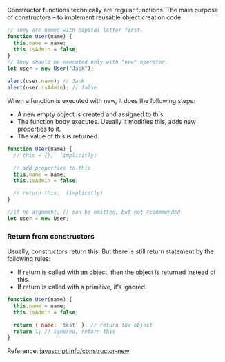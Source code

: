 Constructor functions technically are regular functions. 
The main purpose of constructors – to implement reusable object creation code.
```js
// They are named with capital letter first.
function User(name) {
  this.name = name;
  this.isAdmin = false;
}
// They should be executed only with "new" operator.
let user = new User("Jack");

alert(user.name); // Jack
alert(user.isAdmin); // false
```
When a function is executed with new, it does the following steps:
  * A new empty object is created and assigned to this.
  * The function body executes. Usually it modifies this, adds new properties to it.
  * The value of this is returned.
  ```js
  function User(name) {
    // this = {};  (implicitly)

    // add properties to this
    this.name = name;
    this.isAdmin = false;

    // return this;  (implicitly)
  }
  
  //if no argument, () can be omitted, but not recommended
  let user = new User;
  ```

### Return from constructors
Usually, constructors return this. But there is still return statement by the following rules:
* If return is called with an object, then the object is returned instead of this.
* If return is called with a primitive, it’s ignored.
```js
function User(name) {
  this.name = name;
  this.isAdmin = false;

  return { name: 'test' }; // return the object
  return 1; // ignored, return this
}
```

Reference: [javascript.info/constructor-new](https://javascript.info/constructor-new)
